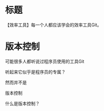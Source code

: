 # 标题
【效率工具】每一个人都应该学会的效率工具Git。

# 版本控制
可能很多人都听说过程序员使用的工具Git

听起来它似乎是程序员的专属？

然而并不是

版本控制

什么是版本控制？


